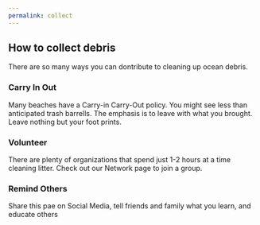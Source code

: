 ```yaml
---
permalink: collect
---
```


## How to collect debris

There are so many ways you can dontribute to cleaning up ocean debris.

### Carry In Out
Many beaches have a Carry-in Carry-Out policy. You might see less than anticipated trash barrells.  The emphasis is to leave with what you brought. Leave nothing but your foot prints.

### Volunteer
There are plenty of organizations that spend just 1-2 hours at a time cleaning litter. Check out our Network page to join a group.

### Remind Others
Share this pae on Social Media, tell friends and family what you learn, and educate others
